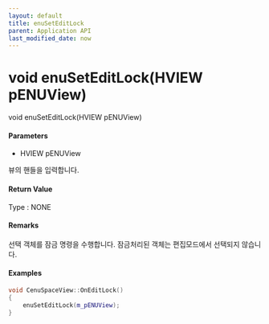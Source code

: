 ```yaml
---
layout: default
title: enuSetEditLock
parent: Application API
last_modified_date: now
---
```

# void enuSetEditLock\(HVIEW pENUView\)

void enuSetEditLock\(HVIEW pENUView\)

#### Parameters

* HVIEW pENUView

뷰의 핸들을 입력합니다.

#### Return Value

Type : NONE

#### Remarks

선택 객체를 잠금 명령을 수행합니다. 잠금처리된 객체는 편집모드에서 선택되지 않습니다.

#### Examples

```cpp
void CenuSpaceView::OnEditLock()
{
    enuSetEditLock(m_pENUView);
}
```



